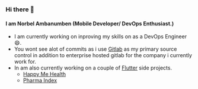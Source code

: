 ### Hi there 👋

#### I am Norbel Ambanumben (Mobile Developer/ DevOps Enthusiast.)

- I am currently working on inproving my skills on as a DevOps Engineer 😄.
- You wont see alot of commits as i use [Gitlab](https://gitlab.com/aanorbel) as my primary source control in addition to enterprise hosted gitlab for the company i currently work for. 
- In am also currently working on a couple of [Flutter](https://flutter.dev) side projects.
   - [Happy Me Health](https://play.google.com/store/apps/details?id=dev.obstinacy.happyme.health)
   - [Pharma Index](#)

<!--
**aanorbel/aanorbel** is a ✨ _special_ ✨ repository because its `README.md` (this file) appears on your GitHub profile.

Here are some ideas to get you started:

- 🔭 I’m currently working on ...
- 🌱 I’m currently learning ...
- 👯 I’m looking to collaborate on ...
- 🤔 I’m looking for help with ...
- 💬 Ask me about ...
- 📫 How to reach me: ...
- 😄 Pronouns: ...
- ⚡ Fun fact: ...
-->
